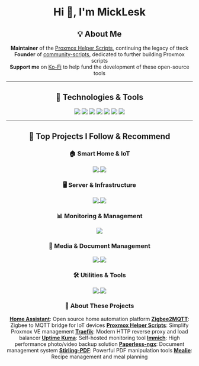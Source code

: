 <h1 align="center">Hi 👋, I'm MickLesk</h1>

<div align="center">
  
  ## 💡 About Me
  
   **Maintainer** of the [Proxmox Helper Scripts](https://github.com/community-scripts/ProxmoxVE), continuing the legacy of tteck </br>
   **Founder** of [community-scripts](https://github.com/community-scripts), dedicated to further building Proxmox scripts </br>
   **Support me** on [Ko-Fi](https://ko-fi.com/community_scripts) to help fund the development of these open-source tools</br>

</div>

---

<div align="center">
  
  ## 🔧 Technologies & Tools
  
  ![](https://img.shields.io/badge/Editor-VS_Code-informational?style=flat&logo=visual-studio-code&logoColor=white&color=7c4dff)
  ![](https://img.shields.io/badge/Code-JavaScript-informational?style=flat&logo=javascript&logoColor=white&color=7c4dff)
  ![](https://img.shields.io/badge/Code-React-informational?style=flat&logo=react&logoColor=white&color=7c4dff)
  ![](https://img.shields.io/badge/Style-Material_UI-informational?style=flat&logo=mui&logoColor=white&color=7c4dff)
  ![](https://img.shields.io/badge/Platform-Proxmox-informational?style=flat&logo=proxmox&logoColor=white&color=7c4dff)
  ![](https://img.shields.io/badge/IoT-Home_Assistant-informational?style=flat&logo=home-assistant&logoColor=white&color=7c4dff)
  ![](https://img.shields.io/badge/Container-Traefik-informational?style=flat&logo=traefik&logoColor=white&color=7c4dff)

</div>

---

<div align="center">
  
  ## 🌟 Top Projects I Follow & Recommend

  ### 🏠 Smart Home & IoT
  <a href="https://github.com/home-assistant/home-assistant.io">
    <img align="center" src="https://github-readme-stats.vercel.app/api/pin/?username=home-assistant&repo=home-assistant.io&theme=material-palenight" />
  </a>
  <a href="https://github.com/Koenkk/zigbee2mqtt">
    <img align="center" src="https://github-readme-stats.vercel.app/api/pin/?username=Koenkk&repo=zigbee2mqtt&theme=material-palenight" />
  </a>

  ### 🖥️ Server & Infrastructure
  <a href="https://github.com/community-scripts/ProxmoxVE">
    <img align="center" src="https://github-readme-stats.vercel.app/api/pin/?username=community-scripts&repo=ProxmoxVE&theme=material-palenight" />
  </a>
  <a href="https://github.com/traefik/traefik">
    <img align="center" src="https://github-readme-stats.vercel.app/api/pin/?username=traefik&repo=traefik&theme=material-palenight" />
  </a>
  
  ### 📊 Monitoring & Management
  <a href="https://github.com/louislam/uptime-kuma">
    <img align="center" src="https://github-readme-stats.vercel.app/api/pin/?username=louislam&repo=uptime-kuma&theme=material-palenight" />
  </a>

  ### 📸 Media & Document Management
  <a href="https://github.com/immich-app/immich">
    <img align="center" src="https://github-readme-stats.vercel.app/api/pin/?username=immich-app&repo=immich&theme=material-palenight" />
  </a>
  <a href="https://github.com/paperless-ngx/paperless-ngx">
    <img align="center" src="https://github-readme-stats.vercel.app/api/pin/?username=paperless-ngx&repo=paperless-ngx&theme=material-palenight" />
  </a>

  ### 🛠️ Utilities & Tools
  <a href="https://github.com/Stirling-Tools/Stirling-PDF">
    <img align="center" src="https://github-readme-stats.vercel.app/api/pin/?username=Stirling-Tools&repo=Stirling-PDF&theme=material-palenight" />
  </a>
  <a href="https://github.com/mealie-recipes/mealie">
    <img align="center" src="https://github-readme-stats.vercel.app/api/pin/?username=mealie-recipes&repo=mealie&theme=material-palenight" />
  </a>

  ### 📝 About These Projects

   **[Home Assistant](https://github.com/home-assistant/home-assistant.io)**: Open source home automation platform
   **[Zigbee2MQTT](https://github.com/Koenkk/zigbee2mqtt)**: Zigbee to MQTT bridge for IoT devices
   **[Proxmox Helper Scripts](https://github.com/tteck/Proxmox)**: Simplify Proxmox VE management
   **[Traefik](https://github.com/traefik/traefik)**: Modern HTTP reverse proxy and load balancer
   **[Uptime Kuma](https://github.com/louislam/uptime-kuma)**: Self-hosted monitoring tool
   **[Immich](https://github.com/immich-app/immich)**: High performance photo/video backup solution
   **[Paperless-ngx](https://github.com/paperless-ngx/paperless-ngx)**: Document management system
   **[Stirling-PDF](https://github.com/Stirling-Tools/Stirling-PDF)**: Powerful PDF manipulation tools
   **[Mealie](https://github.com/mealie-recipes/mealie)**: Recipe management and meal planning

</div>
